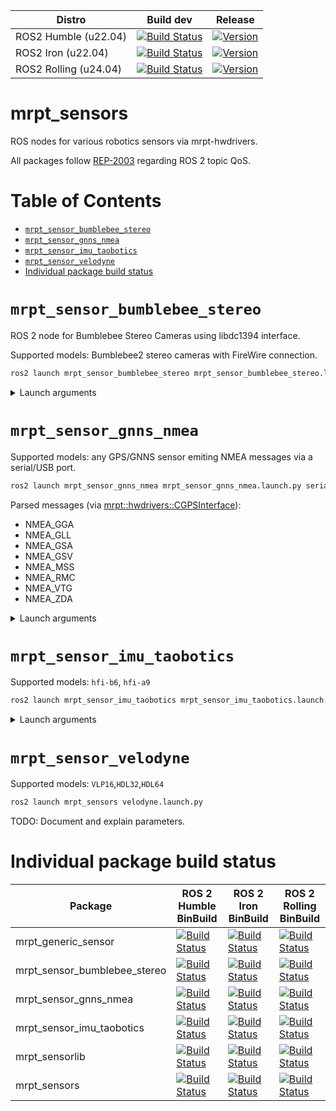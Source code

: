 | Distro | Build dev | Release |
| --- | --- | --- |
| ROS2 Humble (u22.04) | [![Build Status](https://build.ros2.org/job/Hdev__mrpt_sensors__ubuntu_jammy_amd64/badge/icon)](https://build.ros2.org/job/Hdev__mrpt_sensors__ubuntu_jammy_amd64/) | [![Version](https://img.shields.io/ros/v/humble/mrpt_sensors)](https://index.ros.org/search/?term=mrpt_sensors) |
| ROS2 Iron (u22.04) | [![Build Status](https://build.ros2.org/job/Idev__mrpt_sensors__ubuntu_jammy_amd64/badge/icon)](https://build.ros2.org/job/Idev__mrpt_sensors__ubuntu_jammy_amd64/) | [![Version](https://img.shields.io/ros/v/iron/mrpt_sensors)](https://index.ros.org/search/?term=mrpt_sensors) |
| ROS2 Rolling (u24.04) | [![Build Status](https://build.ros2.org/job/Rdev__mrpt_sensors__ubuntu_noble_amd64/badge/icon)](https://build.ros2.org/job/Rdev__mrpt_sensors__ubuntu_noble_amd64/) | [![Version](https://img.shields.io/ros/v/rolling/mrpt_sensors)](https://index.ros.org/search/?term=mrpt_sensors) |

# mrpt_sensors
ROS nodes for various robotics sensors via mrpt-hwdrivers.

All packages follow [REP-2003](https://ros.org/reps/rep-2003.html) regarding ROS 2 topic QoS.

<!-- md_toc github  < README.md -->

# Table of Contents
- [`mrpt_sensor_bumblebee_stereo`](#mrpt_sensor_bumblebee_stereo)
- [`mrpt_sensor_gnns_nmea`](#mrpt_sensor_gnns_nmea)
- [`mrpt_sensor_imu_taobotics`](#mrpt_sensor_imu_taobotics)
- [`mrpt_sensor_velodyne`](#mrpt_sensor_velodyne)
- [Individual package build status](#individual-package-build-status)

# `mrpt_sensor_bumblebee_stereo`

ROS 2 node for Bumblebee Stereo Cameras using libdc1394 interface.

Supported models: Bumblebee2 stereo cameras with FireWire connection.

```bash
ros2 launch mrpt_sensor_bumblebee_stereo mrpt_sensor_bumblebee_stereo.launch.py
```

<details>
  <summary>Launch arguments</summary>

```yaml
ros2 launch mrpt_sensor_bumblebee_stereo mrpt_sensor_bumblebee_stereo.launch.py --show-args
Arguments (pass arguments as '<name>:=<value>'):

    'process_rate':
        Rate (Hz) for the process() main sensor loop.
        (default: '"80"')

    'out_rawlog_prefix':
        If not empty, a .rawlog file will be created with all recorded data, apart of publishing it as ROS messages.
        (default: '')

    'publish_mrpt_obs_topic':
        If not empty, mrpt_msgs/GenericObservation messages will be published to this topic name with the binary serialization of mrtp::obs::CObservation objects from the sensor.
        (default: '')

    'publish_topic':
        If not empty, messages of type sensor_msg/Image will be published to this topic (plus suffix "_left"/"_right") for each sensor observation.
        (default: 'sensor')

    'sensor_frame_id':
        The sensor frame_id name. Used to populate msg header and to publish to /tf too.
        (default: 'sensor')

    'robot_frame_id':
        The robot frame_id name. Used to publish the sensor pose to /tf.
        (default: 'base_link')

    'dc1394_framerate':
        eg: 7.5, 15, 30, 60, etc... For possibilities see mrpt::hwdrivers::TCaptureOptions_dc1394
        (default: '"15"')

    'dc1394_camera_guid':
        0 (or not present): the first camera. A hexadecimal number (0x11223344): The GUID of the camera to open
        (default: '"0"')

    'camera_preview_decimation':
        N<=0 (or not present): No preview; N>0, display 1 out of N captured frames.
        (default: '"0"')

    'sensor_label':
        The sensorLabel field of mrpt::obs::CObservation: a "name" for the sensor.
        (default: 'sensor')

    'sensor_pose_x':
        Sensor pose coordinate on the vehicle frame.
        (default: '"0.0"')

    'sensor_pose_y':
        Sensor pose coordinate on the vehicle frame.
        (default: '"0.0"')

    'sensor_pose_z':
        Sensor pose coordinate on the vehicle frame.
        (default: '"0.0"')

    'sensor_pose_yaw':
        Sensor pose coordinate on the vehicle frame (degrees).
        (default: '"0.0"')

    'sensor_pose_pitch':
        Sensor pose coordinate on the vehicle frame (degrees).
        (default: '"0.0"')

    'sensor_pose_roll':
        Sensor pose coordinate on the vehicle frame (degrees).
        (default: '"0.0"')

    'log_level':
        Logging level
        (default: 'INFO')
```
</details>


# `mrpt_sensor_gnns_nmea`

Supported models: any GPS/GNNS sensor emiting NMEA messages via a serial/USB port.

```bash
ros2 launch mrpt_sensor_gnns_nmea mrpt_sensor_gnns_nmea.launch.py serial_port:=/dev/ttyACM0 publish_topic:="/gps"
```

Parsed messages (via [mrpt::hwdrivers::CGPSInterface](https://docs.mrpt.org/reference/latest/class_mrpt_hwdrivers_CGPSInterface.html)):
- NMEA_GGA
- NMEA_GLL
- NMEA_GSA
- NMEA_GSV
- NMEA_MSS
- NMEA_RMC
- NMEA_VTG
- NMEA_ZDA


<details>
  <summary>Launch arguments</summary>

```yaml
ros2 launch mrpt_sensor_gnns_nmea mrpt_sensor_gnns_nmea.launch.py --show-args
Arguments (pass arguments as '<name>:=<value>'):

    'process_rate':
        Rate (Hz) for the process() main sensor loop.
        (default: '"50"')

    'out_rawlog_prefix':
        If not empty, a .rawlog file will be created with all recorded data, apart of publishing it as ROS messages.
        (default: '')

    'publish_mrpt_obs_topic':
        If not empty, mrpt_msgs/GenericObservation messages will be published to this topic name with the binary serialization of mrtp::obs::CObservation objects from the sensor.
        (default: '')

    'publish_topic':
        If not empty, messages of the appropriate type will be published to this topic for each sensor observation.
        (default: 'sensor')

    'sensor_frame_id':
        The sensor frame_id name. Used to populate msg header and to publish to /tf too.
        (default: 'sensor')

    'sensor_label':
        The sensorLabel field of mrpt::obs::CObservation: a "name" for the sensor.
        (default: 'sensor')

    'serial_port':
        Serial port to open
        (default: '')

    'serial_baud_rate':
        Serial port baud rate (typ: 4800, 9600, etc.)
        (default: '"4800"')

    'sensor_pose_x':
        Sensor pose coordinate on the vehicle frame.
        (default: '"0.0"')

    'sensor_pose_y':
        Sensor pose coordinate on the vehicle frame.
        (default: '"0.0"')

    'sensor_pose_z':
        Sensor pose coordinate on the vehicle frame.
        (default: '"0.0"')

    'log_level':
        Logging level
        (default: 'INFO')
```
</details>


# `mrpt_sensor_imu_taobotics`

Supported models: `hfi-b6`, `hfi-a9`

```bash
ros2 launch mrpt_sensor_imu_taobotics mrpt_sensor_imu_taobotics.launch.py serial_port:=/dev/ttyUSB0
```

<details>
  <summary>Launch arguments</summary>

```yaml
ros2 launch mrpt_sensor_imu_taobotics mrpt_sensor_imu_taobotics.launch.py --show-args
Arguments (pass arguments as '<name>:=<value>'):

    'process_rate':
        Rate (Hz) for the process() main sensor loop.
        (default: '"500"')

    'out_rawlog_prefix':
        If not empty, a .rawlog file will be created with all recorded data, apart of publishing it as ROS messages.
        (default: '')

    'publish_mrpt_obs_topic':
        If not empty, mrpt_msgs/GenericObservation messages will be published to this topic name with the binary serialization of mrtp::obs::CObservation objects from the sensor.
        (default: '')

    'publish_topic':
        If not empty, messages of type sensor_msg/Image will be published to this topic (plus suffix "_left"/"_right") for each sensor observation.
        (default: 'sensor')

    'sensor_frame_id':
        The sensor frame_id name. Used to populate msg header and to publish to /tf too.
        (default: 'imu')

    'robot_frame_id':
        The robot frame_id name. Used to publish the sensor pose to /tf.
        (default: 'base_link')

    'serial_port':
        Serial port device to open, e.g. /dev/ttyUSB0

    'sensor_model':
        Sensor model, needed to parse its binary frame protocol. Supported devices (check mrpt::hwdrivers::CTaoboticsIMU) at present are: (hfi-b6|hfi-a9)
        (default: '"hfi-a9"')

    'sensor_label':
        The sensorLabel field of mrpt::obs::CObservation: a "name" for the sensor.
        (default: 'sensor')

    'sensor_pose_x':
        Sensor pose coordinate on the vehicle frame.
        (default: '"0.0"')

    'sensor_pose_y':
        Sensor pose coordinate on the vehicle frame.
        (default: '"0.0"')

    'sensor_pose_z':
        Sensor pose coordinate on the vehicle frame.
        (default: '"0.0"')

    'sensor_pose_yaw':
        Sensor pose coordinate on the vehicle frame (degrees).
        (default: '"0.0"')

    'sensor_pose_pitch':
        Sensor pose coordinate on the vehicle frame (degrees).
        (default: '"0.0"')

    'sensor_pose_roll':
        Sensor pose coordinate on the vehicle frame (degrees).
        (default: '"0.0"')

    'log_level':
        Logging level
        (default: 'INFO')

```
</details>


# `mrpt_sensor_velodyne`

Supported models: `VLP16`,`HDL32`,`HDL64`

```bash
ros2 launch mrpt_sensors velodyne.launch.py
```

TODO: Document and explain parameters.


# Individual package build status

| Package | ROS 2 Humble <br/> BinBuild |  ROS 2 Iron <br/> BinBuild |  ROS 2 Rolling <br/> BinBuild |
| --- | --- | --- | --- |
| mrpt_generic_sensor | [![Build Status](https://build.ros2.org/job/Hbin_uJ64__mrpt_generic_sensor__ubuntu_jammy_amd64__binary/badge/icon)](https://build.ros2.org/job/Hbin_uJ64__mrpt_generic_sensor__ubuntu_jammy_amd64__binary/) | [![Build Status](https://build.ros2.org/job/Ibin_uJ64__mrpt_generic_sensor__ubuntu_jammy_amd64__binary/badge/icon)](https://build.ros2.org/job/Ibin_uJ64__mrpt_generic_sensor__ubuntu_jammy_amd64__binary/)| [![Build Status](https://build.ros2.org/job/Rbin_uN64__mrpt_generic_sensor__ubuntu_noble_amd64__binary/badge/icon)](https://build.ros2.org/job/Rbin_uN64__mrpt_generic_sensor__ubuntu_noble_amd64__binary/) |
| mrpt_sensor_bumblebee_stereo | [![Build Status](https://build.ros2.org/job/Hbin_uJ64__mrpt_sensor_bumblebee_stereo__ubuntu_jammy_amd64__binary/badge/icon)](https://build.ros2.org/job/Hbin_uJ64__mrpt_sensor_bumblebee_stereo__ubuntu_jammy_amd64__binary/) | [![Build Status](https://build.ros2.org/job/Ibin_uJ64__mrpt_sensor_bumblebee_stereo__ubuntu_jammy_amd64__binary/badge/icon)](https://build.ros2.org/job/Ibin_uJ64__mrpt_sensor_bumblebee_stereo__ubuntu_jammy_amd64__binary/)| [![Build Status](https://build.ros2.org/job/Rbin_uN64__mrpt_sensor_bumblebee_stereo__ubuntu_noble_amd64__binary/badge/icon)](https://build.ros2.org/job/Rbin_uN64__mrpt_sensor_bumblebee_stereo__ubuntu_noble_amd64__binary/) |
| mrpt_sensor_gnns_nmea | [![Build Status](https://build.ros2.org/job/Hbin_uJ64__mrpt_sensor_gnns_nmea__ubuntu_jammy_amd64__binary/badge/icon)](https://build.ros2.org/job/Hbin_uJ64__mrpt_sensor_gnns_nmea__ubuntu_jammy_amd64__binary/) | [![Build Status](https://build.ros2.org/job/Ibin_uJ64__mrpt_sensor_gnns_nmea__ubuntu_jammy_amd64__binary/badge/icon)](https://build.ros2.org/job/Ibin_uJ64__mrpt_sensor_gnns_nmea__ubuntu_jammy_amd64__binary/)| [![Build Status](https://build.ros2.org/job/Rbin_uN64__mrpt_sensor_gnns_nmea__ubuntu_noble_amd64__binary/badge/icon)](https://build.ros2.org/job/Rbin_uN64__mrpt_sensor_gnns_nmea__ubuntu_noble_amd64__binary/) |
| mrpt_sensor_imu_taobotics | [![Build Status](https://build.ros2.org/job/Hbin_uJ64__mrpt_sensor_imu_taobotics__ubuntu_jammy_amd64__binary/badge/icon)](https://build.ros2.org/job/Hbin_uJ64__mrpt_sensor_imu_taobotics__ubuntu_jammy_amd64__binary/) | [![Build Status](https://build.ros2.org/job/Ibin_uJ64__mrpt_sensor_imu_taobotics__ubuntu_jammy_amd64__binary/badge/icon)](https://build.ros2.org/job/Ibin_uJ64__mrpt_sensor_imu_taobotics__ubuntu_jammy_amd64__binary/)| [![Build Status](https://build.ros2.org/job/Rbin_uN64__mrpt_sensor_imu_taobotics__ubuntu_noble_amd64__binary/badge/icon)](https://build.ros2.org/job/Rbin_uN64__mrpt_sensor_imu_taobotics__ubuntu_noble_amd64__binary/) |
| mrpt_sensorlib | [![Build Status](https://build.ros2.org/job/Hbin_uJ64__mrpt_sensorlib__ubuntu_jammy_amd64__binary/badge/icon)](https://build.ros2.org/job/Hbin_uJ64__mrpt_sensorlib__ubuntu_jammy_amd64__binary/) | [![Build Status](https://build.ros2.org/job/Ibin_uJ64__mrpt_sensorlib__ubuntu_jammy_amd64__binary/badge/icon)](https://build.ros2.org/job/Ibin_uJ64__mrpt_sensorlib__ubuntu_jammy_amd64__binary/)| [![Build Status](https://build.ros2.org/job/Rbin_uN64__mrpt_sensorlib__ubuntu_noble_amd64__binary/badge/icon)](https://build.ros2.org/job/Rbin_uN64__mrpt_sensorlib__ubuntu_noble_amd64__binary/) |
| mrpt_sensors | [![Build Status](https://build.ros2.org/job/Hbin_uJ64__mrpt_sensors__ubuntu_jammy_amd64__binary/badge/icon)](https://build.ros2.org/job/Hbin_uJ64__mrpt_sensors__ubuntu_jammy_amd64__binary/) | [![Build Status](https://build.ros2.org/job/Ibin_uJ64__mrpt_sensors__ubuntu_jammy_amd64__binary/badge/icon)](https://build.ros2.org/job/Ibin_uJ64__mrpt_sensors__ubuntu_jammy_amd64__binary/)| [![Build Status](https://build.ros2.org/job/Rbin_uN64__mrpt_sensors__ubuntu_noble_amd64__binary/badge/icon)](https://build.ros2.org/job/Rbin_uN64__mrpt_sensors__ubuntu_noble_amd64__binary/) |
